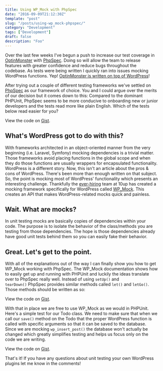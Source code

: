 ```yaml
---
title: Using WP_Mock with PhpSpec
date: "2016-09-09T21:12:30Z"
template: "post"
slug: "/posts/using-wp_mock-phpspec/"
category: "Development"
tags: ["Development"]
draft: false
description: "Foo"
---
```

Over the last few weeks I've begun a push to increase our test coverage in [OptinMonster](https://aaroneaton.blog/wp/recommends/optinmonster/) with [PhpSpec](http://www.phpspec.net/en/stable/). Doing so will allow the team to release features with greater confidence and reduce bugs throughout the codebase. As tests were being written I quickly ran into issues mocking WordPress functions. Yep! [OptinMonster is written on top of WordPress](https://thomasgriffin.io/using-wordpress-as-a-saas-platform-with-optinmonster/)!

After trying out a couple of different testing frameworks we've settled on [PhpSpec](http://www.phpspec.net/en/stable/) as our framework of choice. You and I could argue over the merits of our decision but it comes down to this: Compared to the dominant PHPUnit, PhpSpec seems to be more conducive to onboarding new or junior developers and the tests read more like plain English. Which of the tests below read easier for you?

<div class="oembed-gist">
  <noscript>
    View the code on <a href="https://gist.github.com/channeleaton/9701eef8c3b18d3f9c9bd9191f47f012">Gist</a>.
  </noscript>
</div>

## What's WordPress got to do with this?

With frameworks architected in an object-oriented manner from the very beginning (i.e. Laravel, Symfony) mocking dependencies is a trivial matter. Those frameworks avoid placing functions in the global scope and when they do those functions are usually wrappers for encapsulated functionality. WordPress is a different story. Now, this isn't an article about the pros & cons of WordPress. There's been more than enough written on that subject. So, the point is mocking most of WordPress' functionality which presents an interesting challenge. Thankfully the [ever-hiring](http://is10uphiring.com/) team at 10up has created a mocking framework specifically for WordPress called [WP_Mock](https://github.com/10up/wp_mock). This creates an API that makes WordPress-related mocks quick and painless.

## Wait. What are mocks?

In unit testing mocks are basically copies of dependencies within your code. The purpose is to isolate the behavior of the class/methods you are testing from those dependencies. The hope is those dependencies already have good unit tests behind them so you can easily fake their behavior.

## Great. Let's get to the point.

With all of the explanations out of the way I can finally show you how to get WP\_Mock working with PhpSpec. The WP\_Mock documentation shows how to easily get up and running with PHPUnit and luckily the ideas translate over to PhpSpec really well. Instead of using `setUp()` and `tearDown()` PhpSpec provides similar methods called `let()` and `letGo()`. Those methods should be written as so:

<div class="oembed-gist">
  <noscript>
    View the code on <a href="https://gist.github.com/channeleaton/9701eef8c3b18d3f9c9bd9191f47f012">Gist</a>.
  </noscript>
</div>

With that in place we are free to use WP_Mock as we would in PHPUnit. Here's a simple test for our Todo class. We need to make sure that when we call our `save()` method on the Todo that the proper WordPress function is called with specific arguments so that it can be saved to the database. Since we are mocking `wp_insert_post()` the database won't actually be changed which greatly simplifies testing and helps us focus only on the code we are writing.

<div class="oembed-gist">
  <noscript>
    View the code on <a href="https://gist.github.com/channeleaton/9701eef8c3b18d3f9c9bd9191f47f012">Gist</a>.
  </noscript>
</div>

That's it! If you have any questions about unit testing your own WordPress plugins let me know in the comments!